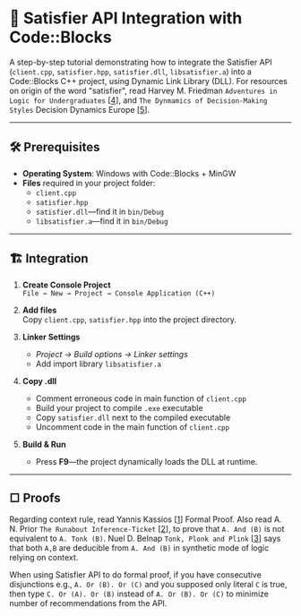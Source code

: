 # 🧩 Satisfier API Integration with Code::Blocks

A step-by-step tutorial demonstrating how to integrate the Satisfier API (`client.cpp`, `satisfier.hpp`, `satisfier.dll`, `libsatisfier.a`) into a Code::Blocks C++ project, using Dynamic Link Library (DLL). For resources on origin of the word "satisfier", read Harvey M. Friedman `Adventures in Logic for Undergraduates` [[4]], and `The Dynmamics of Decision-Making Styles` Decision Dynamics Europe [[5]].  

[4]: https://github.com/calebnwokocha/satisfier/blob/main/articles/LogicalConn012610-pydfqy.pdf
[5]: https://github.com/calebnwokocha/satisfier/blob/main/articles/the_dynamics_of_decision-making_styles.pdf

---

## 🛠 Prerequisites

- **Operating System**: Windows with Code::Blocks + MinGW  
- **Files** required in your project folder:
  - `client.cpp`
  - `satisfier.hpp`
  - `satisfier.dll`—find it in `bin/Debug`
  - `libsatisfier.a`—find it in `bin/Debug`
---

## 🏗️ Integration

1. **Create Console Project**  
   `File → New → Project → Console Application (C++)`

2. **Add files**  
   Copy `client.cpp`, `satisfier.hpp` into the project directory.

3. **Linker Settings**  
   - *Project → Build options → Linker settings*  
   - Add import library `libsatisfier.a`  

5. **Copy .dll**  
   - Comment erroneous code in main function of `client.cpp`
   - Build your project to compile `.exe` executable
   - Copy `satisfier.dll` next to the compiled executable
   - Uncomment code in the main function of `client.cpp`

6. **Build & Run**  
   - Press **F9**—the project dynamically loads the DLL at runtime.

---

## □ Proofs

Regarding context rule, read Yannis Kassios [[1]] Formal Proof. Also read A. N. Prior `The Runabout Inference-Ticket` [[2]], to prove that `A. And (B)` is not equivalent to `A. Tonk (B)`. Nuel D. Belnap `Tonk, Plonk and Plink` [[3]] says that both `A,B` are deducible from `A. And (B)` in synthetic mode of logic relying on context.

[1]: https://github.com/calebnwokocha/satisfier/blob/main/articles/formal_proof-1.pdf
[2]: https://github.com/calebnwokocha/satisfier/blob/main/articles/Prior-RunaboutInferenceTicket-1960.pdf
[3]: https://github.com/calebnwokocha/satisfier/blob/main/articles/Belnap-TonkPlonkPlink-1962.pdf

When using Satisfier API to do formal proof, if you have consecutive disjunctions e.g., `A. Or (B). Or (C)` and you supposed only literal `C` is true, then type `C. Or (A). Or (B)` instead of `A. Or (B). Or (C)` to minimize number of recommendations from the API.
